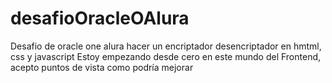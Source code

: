 # desafioOracleOAlura
Desafio de oracle one alura hacer un encriptador desencriptador en hmtml, css y javascript
Estoy empezando desde cero en este mundo del Frontend, acepto puntos de vista como podría mejorar 
